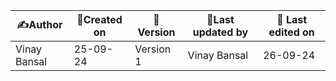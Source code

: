 | ✍️Author      | 📅Created on  |📌 Version    | 📝Last updated by |📅 Last edited on |
|-------------|-------------|------------|-----------------|----------------|
|  Vinay Bansal | 25-09-24    | Version 1  | Vinay Bansal     | 26-09-24       |
